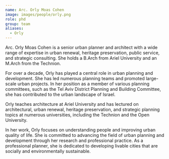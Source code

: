 ```yaml
---
name: Arc. Orly Moas Cohen
image: images/people/orly.png
role: phd
group: team
aliases:
  - Orly
---
```


Arc. Orly Moas Cohen is a senior urban planner and architect with a wide range of expertise in urban renewal, heritage preservation, public service, and strategic consulting. She holds a B.Arch from Ariel University and an M.Arch from the Technion. 

For over a decade, Orly has played a central role in urban planning and development. She has led numerous planning teams and promoted large-scale urban projects. In her position as a member of various planning committees, such as the Tel Aviv District Planning and Building Committee, she has contributed to the urban landscape of Israel.

Orly teaches architecture at Ariel University and has lectured on architectural, urban renewal, heritage preservation, and strategic planning topics at numerous universities, including the Technion and the Open University.

In her work, Orly focuses on understanding people and improving urban quality of life. She is committed to advancing the field of urban planning and development through her research and professional practice. As a professional planner, she is dedicated to developing livable cities that are socially and environmentally sustainable.